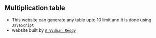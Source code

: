 ## Multiplication table

- This website can generate any table upto 10 limit and it is done using `JavaScript`
- website built by [`A Vidhan Reddy`](https://linktr.ee/itsvidhanreddy)
